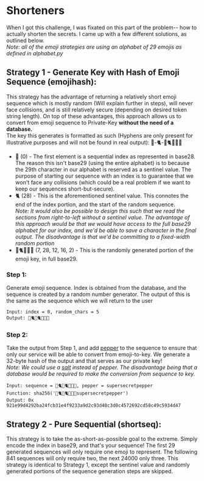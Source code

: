 # Shorteners  
When I got this challenge, I was fixated on this part of the problem-- how to actually shorten the secrets. I came up with a few different solutions, as outlined below.   
*Note: all of the emoji strategies are using an alphabet of 29 emojis as defined in alphabet.py*
## Strategy 1 - Generate Key with Hash of Emoji Sequence (emojihash):  
This strategy has the advantage of returning a relatively short emoji sequence which is mostly random (Will explain further in steps), will never face collisions, and is still relatively secure (depending on desired token string length). On top of these advantages, this approach allows us to convert from emoji sequence to Private-Key **without the need of a database.**  
The key this generates is formatted as such (Hyphens are only present for illustrative purposes and will not be found in real output):
🦔-🐈-🦅🐈🦆🐳🦊
* 🦔 (0) - The first element is a sequential index as represented in base28. The reason this isn't base29 (using the entire alphabet) is to because the 29th character in our alphabet is reserved as a sentinel value. The purpose of starting our sequence with an index is to guarantee that we won't face any collisions (which could be a real problem if we want to keep our sequences short-but-secure). 
* 🐈 (28) - This is the aforementioned sentinel value. This connotes the end of the index portion, and the start of the random sequence.  
*Note: It would also be possible to design this such that we read the sections from right-to-left without a sentinel value. The advantage of this approach would be that we would have access to the full base29 alphabet for our index, and we'd be able to save a character in the final output. The disadvantage is that we'd be committing to a fixed-width random portion*
* 🦅🐈🦆🐳🦊 (7, 28, 12, 16, 2) - This is the randomly generated portion of the emoji key, in full base29. 

### Step 1: 
Generate emoji sequence. Index is obtained from the database, and the sequence is created by a random number generator. The output of this is the same as the sequence which we will return to the user  
```
Input: index = 0, random_chars = 5
Output: 🦔🐈🦅🐈🦆🐳🦊
```
### Step 2: 
Take the output from Step 1, and add [pepper](https://en.wikipedia.org/wiki/Pepper_(cryptography)) to the sequence to ensure that only our service will be able to convert from emoji-to-key. We generate a 32-byte hash of the output and that serves as our private key!   
*Note: We could use a [salt](https://en.wikipedia.org/wiki/Salt_(cryptography)) instead of pepper. The disadvantage being that a database would be required to make the conversion from sequence to key.*  
```
Input: sequence = 🦔🐈🦅🐈🦆🐳🦊, pepper = supersecretpepper
Function: sha256('🦔🐈🦅🐈🦆🐳🦊supersecretpepper')
Output: 0x 921e99d4292ba24fcb31e4f9233a9d2c93d48c3d0c4572692cd58c49c5934d47
```  
## Strategy 2 - Pure Sequential (shortseq):  
This strategy is to take the as-short-as-possible goal to the extreme. Simply encode the index in base29, and that's your sequence! The first 29 generated sequences will only require one emoji to represent. The following 841 sequences will only require two, the next 24000 only three. This strategy is identical to Strategy 1, except the sentinel value and randomly generated portions of the sequence generation steps are skipped. 